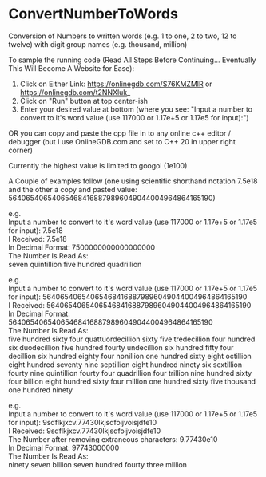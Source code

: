 # ConvertNumberToWords
Conversion of Numbers to written words (e.g. 1 to one, 2 to two, 12 to twelve) with digit group names (e.g. thousand, million)

To sample the running code (Read All Steps Before Continuing... Eventually This Will Become A Website for Ease):
1. Click on Either Link: https://onlinegdb.com/S76KMZMlR or https://onlinegdb.com/t2NNXluk_
2. Click on "Run" button at top center-ish
3. Enter your desired value at bottom (where you see: "Input a number to convert to it's word value (use 117000 or 1.17e+5 or 1.17e5 for input):")

OR you can copy and paste the cpp file in to any online c++ editor / debugger (but I use OnlineGDB.com and set to C++ 20 in upper right corner)

Currently the highest value is limited to googol (1e100)

A Couple of examples follow (one using scientific shorthand notation 7.5e18 and the other a copy and pasted value: 564065406540654684168879896049044004964864165190)

e.g.  
Input a number to convert to it's word value (use 117000 or 1.17e+5 or 1.17e5 for input): 7.5e18</br>
I Received: 7.5e18</br>
In Decimal Format: 7500000000000000000</br>
The Number Is Read As:</br>
seven quintillion five hundred quadrillion 

e.g.  
Input a number to convert to it's word value (use 117000 or 1.17e+5 or 1.17e5 for input): 564065406540654684168879896049044004964864165190</br>
I Received: 564065406540654684168879896049044004964864165190</br>
In Decimal Format: 564065406540654684168879896049044004964864165190</br>
The Number Is Read As:</br>
five hundred sixty four quattuordecillion sixty five tredecillion four hundred six duodecillion five hundred fourty undecillion six hundred fifty four decillion six hundred eighty four nonillion one hundred sixty eight octillion eight hundred seventy nine septillion eight hundred ninety six sextillion fourty nine quintillion fourty four quadrillion four trillion nine hundred sixty four billion eight hundred sixty four million one hundred sixty five thousand one hundred ninety 

e.g.  
Input a number to convert to it's word value (use 117000 or 1.17e+5 or 1.17e5 for input): 9sdflkjxcv.77430lkjsdfoijvoisjdfe10</br>
I Received: 9sdflkjxcv.77430lkjsdfoijvoisjdfe10</br>
The Number after removing extraneous characters: 9.77430e10</br>
In Decimal Format: 97743000000</br>
The Number Is Read As:</br>
ninety seven billion seven hundred fourty three million

